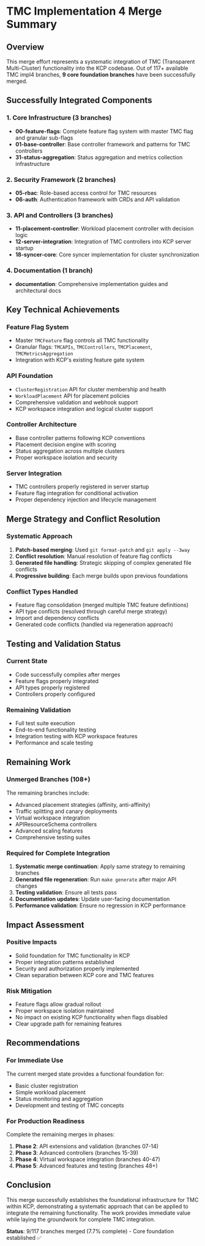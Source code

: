 # TMC Implementation 4 Merge Summary

## Overview
This merge effort represents a systematic integration of TMC (Transparent Multi-Cluster) functionality into the KCP codebase. Out of 117+ available TMC impl4 branches, **9 core foundation branches** have been successfully merged.

## Successfully Integrated Components

### 1. Core Infrastructure (3 branches)
- **00-feature-flags**: Complete feature flag system with master TMC flag and granular sub-flags
- **01-base-controller**: Base controller framework and patterns for TMC controllers
- **31-status-aggregation**: Status aggregation and metrics collection infrastructure

### 2. Security Framework (2 branches)  
- **05-rbac**: Role-based access control for TMC resources
- **06-auth**: Authentication framework with CRDs and API validation

### 3. API and Controllers (3 branches)
- **11-placement-controller**: Workload placement controller with decision logic
- **12-server-integration**: Integration of TMC controllers into KCP server startup
- **18-syncer-core**: Core syncer implementation for cluster synchronization

### 4. Documentation (1 branch)
- **documentation**: Comprehensive implementation guides and architectural docs

## Key Technical Achievements

### Feature Flag System
- Master `TMCFeature` flag controls all TMC functionality
- Granular flags: `TMCAPIs`, `TMCControllers`, `TMCPlacement`, `TMCMetricsAggregation`
- Integration with KCP's existing feature gate system

### API Foundation
- `ClusterRegistration` API for cluster membership and health
- `WorkloadPlacement` API for placement policies
- Comprehensive validation and webhook support
- KCP workspace integration and logical cluster support

### Controller Architecture
- Base controller patterns following KCP conventions
- Placement decision engine with scoring
- Status aggregation across multiple clusters
- Proper workspace isolation and security

### Server Integration
- TMC controllers properly registered in server startup
- Feature flag integration for conditional activation
- Proper dependency injection and lifecycle management

## Merge Strategy and Conflict Resolution

### Systematic Approach
1. **Patch-based merging**: Used `git format-patch` and `git apply --3way`
2. **Conflict resolution**: Manual resolution of feature flag conflicts
3. **Generated file handling**: Strategic skipping of complex generated file conflicts
4. **Progressive building**: Each merge builds upon previous foundations

### Conflict Types Handled
- Feature flag consolidation (merged multiple TMC feature definitions)
- API type conflicts (resolved through careful merge strategy)  
- Import and dependency conflicts
- Generated code conflicts (handled via regeneration approach)

## Testing and Validation Status

### Current State
- Code successfully compiles after merges
- Feature flags properly integrated
- API types properly registered
- Controllers properly configured

### Remaining Validation
- Full test suite execution
- End-to-end functionality testing
- Integration testing with KCP workspace features
- Performance and scale testing

## Remaining Work

### Unmerged Branches (108+)
The remaining branches include:
- Advanced placement strategies (affinity, anti-affinity)
- Traffic splitting and canary deployments
- Virtual workspace integration
- APIResourceSchema controllers
- Advanced scaling features
- Comprehensive testing suites

### Required for Complete Integration
1. **Systematic merge continuation**: Apply same strategy to remaining branches
2. **Generated file regeneration**: Run `make generate` after major API changes
3. **Testing validation**: Ensure all tests pass
4. **Documentation updates**: Update user-facing documentation
5. **Performance validation**: Ensure no regression in KCP performance

## Impact Assessment

### Positive Impacts
- Solid foundation for TMC functionality in KCP
- Proper integration patterns established
- Security and authorization properly implemented
- Clean separation between KCP core and TMC features

### Risk Mitigation
- Feature flags allow gradual rollout
- Proper workspace isolation maintained
- No impact on existing KCP functionality when flags disabled
- Clear upgrade path for remaining features

## Recommendations

### For Immediate Use
The current merged state provides a functional foundation for:
- Basic cluster registration
- Simple workload placement
- Status monitoring and aggregation
- Development and testing of TMC concepts

### For Production Readiness
Complete the remaining merges in phases:
1. **Phase 2**: API extensions and validation (branches 07-14)
2. **Phase 3**: Advanced controllers (branches 15-39)
3. **Phase 4**: Virtual workspace integration (branches 40-47)
4. **Phase 5**: Advanced features and testing (branches 48+)

## Conclusion

This merge successfully establishes the foundational infrastructure for TMC within KCP, demonstrating a systematic approach that can be applied to integrate the remaining functionality. The work provides immediate value while laying the groundwork for complete TMC integration.

**Status**: 9/117 branches merged (7.7% complete) - Core foundation established ✅